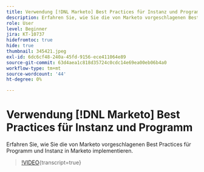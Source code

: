 ```yaml
---
title: Verwendung [!DNL Marketo] Best Practices für Instanz und Programm
description: Erfahren Sie, wie Sie die von Marketo vorgeschlagenen Best Practices für Programm und Instanz in Marketo implementieren.
role: User
level: Beginner
jira: KT-10737
hidefromtoc: true
hide: true
thumbnail: 345421.jpeg
exl-id: 6dc6cf48-240a-45fd-9156-ece411064e89
source-git-commit: 63d4aea1c818d35724c0cdc14e69ea00eb06b4a0
workflow-type: tm+mt
source-wordcount: '44'
ht-degree: 0%

---
```


# Verwendung [!DNL Marketo] Best Practices für Instanz und Programm

Erfahren Sie, wie Sie die von Marketo vorgeschlagenen Best Practices für Programm und Instanz in Marketo implementieren.

>[!VIDEO](https://video.tv.adobe.com/v/345421/?quality=12&learn=on){transcript=true}
